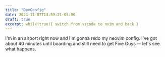 ```yaml
---
title: "DevConfig"
date: 2024-11-07T13:59:21-05:00
draft: true
excerpt: while(true){ switch from vscode to nvim and back }
---
```


I'm in an airport right now and I'm gonna redo my neovim config. I've got about 40 minutes until boarding and still need to get Five Guys -- let's see what happens.

